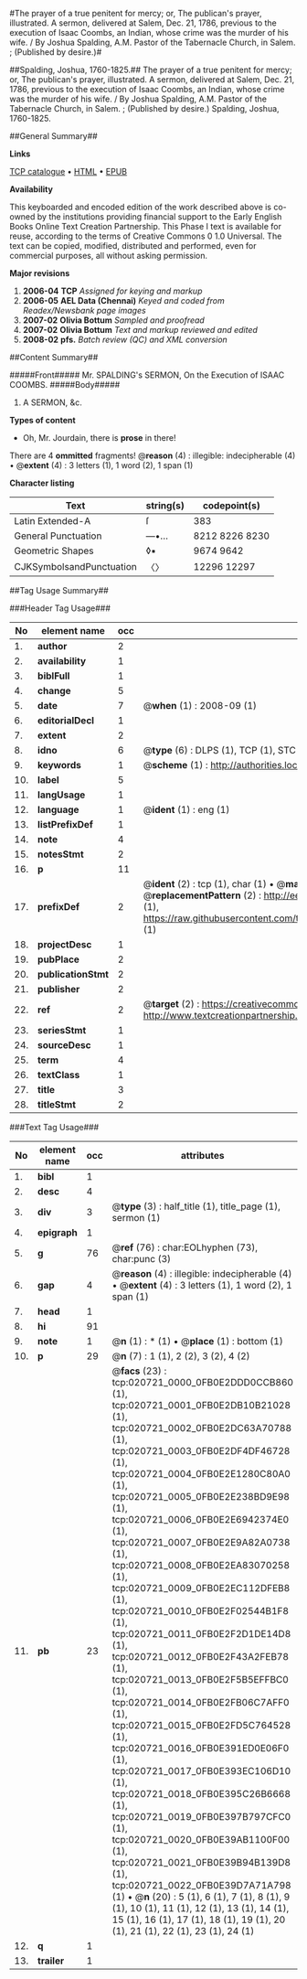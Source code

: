 #The prayer of a true penitent for mercy; or, The publican's prayer, illustrated. A sermon, delivered at Salem, Dec. 21, 1786, previous to the execution of Isaac Coombs, an Indian, whose crime was the murder of his wife. / By Joshua Spalding, A.M. Pastor of the Tabernacle Church, in Salem. ; (Published by desire.)#

##Spalding, Joshua, 1760-1825.##
The prayer of a true penitent for mercy; or, The publican's prayer, illustrated. A sermon, delivered at Salem, Dec. 21, 1786, previous to the execution of Isaac Coombs, an Indian, whose crime was the murder of his wife. / By Joshua Spalding, A.M. Pastor of the Tabernacle Church, in Salem. ; (Published by desire.)
Spalding, Joshua, 1760-1825.

##General Summary##

**Links**

[TCP catalogue](http://www.ota.ox.ac.uk/tcp/)  • 
[HTML](http://tei.it.ox.ac.uk/tcp/Texts-HTML/free/N16/N16160.html)  • 
[EPUB](http://tei.it.ox.ac.uk/tcp/Texts-EPUB/free/N16/N16160.epub)

**Availability**

This keyboarded and encoded edition of the
	       work described above is co-owned by the institutions
	       providing financial support to the Early English Books
	       Online Text Creation Partnership. This Phase I text is
	       available for reuse, according to the terms of Creative
	       Commons 0 1.0 Universal. The text can be copied,
	       modified, distributed and performed, even for
	       commercial purposes, all without asking permission.

**Major revisions**

1. __2006-04__ __TCP__ *Assigned for keying and markup*
1. __2006-05__ __AEL Data (Chennai)__ *Keyed and coded from Readex/Newsbank page images*
1. __2007-02__ __Olivia Bottum__ *Sampled and proofread*
1. __2007-02__ __Olivia Bottum__ *Text and markup reviewed and edited*
1. __2008-02__ __pfs.__ *Batch review (QC) and XML conversion*

##Content Summary##

#####Front#####
Mr. SPALDING's SERMON, On the Execution of ISAAC COOMBS.
#####Body#####

1. A SERMON, &c.

**Types of content**

  * Oh, Mr. Jourdain, there is **prose** in there!

There are 4 **ommitted** fragments! 
 @__reason__ (4) : illegible: indecipherable (4)  •  @__extent__ (4) : 3 letters (1), 1 word (2), 1 span (1)

**Character listing**


|Text|string(s)|codepoint(s)|
|---|---|---|
|Latin Extended-A|ſ|383|
|General Punctuation|—•…|8212 8226 8230|
|Geometric Shapes|◊▪|9674 9642|
|CJKSymbolsandPunctuation|〈〉|12296 12297|

##Tag Usage Summary##

###Header Tag Usage###

|No|element name|occ|attributes|
|---|---|---|---|
|1.|__author__|2||
|2.|__availability__|1||
|3.|__biblFull__|1||
|4.|__change__|5||
|5.|__date__|7| @__when__ (1) : 2008-09 (1)|
|6.|__editorialDecl__|1||
|7.|__extent__|2||
|8.|__idno__|6| @__type__ (6) : DLPS (1), TCP (1), STC (1), NOTIS (1), IMAGE-SET (1), EVANS-CITATION (1)|
|9.|__keywords__|1| @__scheme__ (1) : http://authorities.loc.gov/ (1)|
|10.|__label__|5||
|11.|__langUsage__|1||
|12.|__language__|1| @__ident__ (1) : eng (1)|
|13.|__listPrefixDef__|1||
|14.|__note__|4||
|15.|__notesStmt__|2||
|16.|__p__|11||
|17.|__prefixDef__|2| @__ident__ (2) : tcp (1), char (1)  •  @__matchPattern__ (2) : ([0-9\-]+):([0-9IVX]+) (1), (.+) (1)  •  @__replacementPattern__ (2) : http://eebo.chadwyck.com/downloadtiff?vid=$1&page=$2 (1), https://raw.githubusercontent.com/textcreationpartnership/Texts/master/tcpchars.xml#$1 (1)|
|18.|__projectDesc__|1||
|19.|__pubPlace__|2||
|20.|__publicationStmt__|2||
|21.|__publisher__|2||
|22.|__ref__|2| @__target__ (2) : https://creativecommons.org/publicdomain/zero/1.0/ (1), http://www.textcreationpartnership.org/docs/. (1)|
|23.|__seriesStmt__|1||
|24.|__sourceDesc__|1||
|25.|__term__|4||
|26.|__textClass__|1||
|27.|__title__|3||
|28.|__titleStmt__|2||


###Text Tag Usage###

|No|element name|occ|attributes|
|---|---|---|---|
|1.|__bibl__|1||
|2.|__desc__|4||
|3.|__div__|3| @__type__ (3) : half_title (1), title_page (1), sermon (1)|
|4.|__epigraph__|1||
|5.|__g__|76| @__ref__ (76) : char:EOLhyphen (73), char:punc (3)|
|6.|__gap__|4| @__reason__ (4) : illegible: indecipherable (4)  •  @__extent__ (4) : 3 letters (1), 1 word (2), 1 span (1)|
|7.|__head__|1||
|8.|__hi__|91||
|9.|__note__|1| @__n__ (1) : * (1)  •  @__place__ (1) : bottom (1)|
|10.|__p__|29| @__n__ (7) : 1 (1), 2 (2), 3 (2), 4 (2)|
|11.|__pb__|23| @__facs__ (23) : tcp:020721_0000_0FB0E2DDD0CCB860 (1), tcp:020721_0001_0FB0E2DB10B21028 (1), tcp:020721_0002_0FB0E2DC63A70788 (1), tcp:020721_0003_0FB0E2DF4DF46728 (1), tcp:020721_0004_0FB0E2E1280C80A0 (1), tcp:020721_0005_0FB0E2E238BD9E98 (1), tcp:020721_0006_0FB0E2E6942374E0 (1), tcp:020721_0007_0FB0E2E9A82A0738 (1), tcp:020721_0008_0FB0E2EA83070258 (1), tcp:020721_0009_0FB0E2EC112DFEB8 (1), tcp:020721_0010_0FB0E2F02544B1F8 (1), tcp:020721_0011_0FB0E2F2D1DE14D8 (1), tcp:020721_0012_0FB0E2F43A2FEB78 (1), tcp:020721_0013_0FB0E2F5B5EFFBC0 (1), tcp:020721_0014_0FB0E2FB06C7AFF0 (1), tcp:020721_0015_0FB0E2FD5C764528 (1), tcp:020721_0016_0FB0E391ED0E06F0 (1), tcp:020721_0017_0FB0E393EC106D10 (1), tcp:020721_0018_0FB0E395C26B6668 (1), tcp:020721_0019_0FB0E397B797CFC0 (1), tcp:020721_0020_0FB0E39AB1100F00 (1), tcp:020721_0021_0FB0E39B94B139D8 (1), tcp:020721_0022_0FB0E39D7A71A798 (1)  •  @__n__ (20) : 5 (1), 6 (1), 7 (1), 8 (1), 9 (1), 10 (1), 11 (1), 12 (1), 13 (1), 14 (1), 15 (1), 16 (1), 17 (1), 18 (1), 19 (1), 20 (1), 21 (1), 22 (1), 23 (1), 24 (1)|
|12.|__q__|1||
|13.|__trailer__|1||
